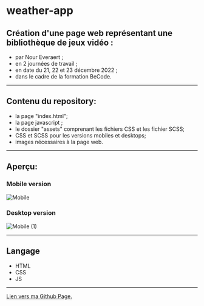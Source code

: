 # weather-app
## Création d'une page web représentant une bibliothèque de jeux vidéo :
* par Nour Everaert ;
* en 2 journées de travail ;
* en date du 21, 22 et 23 décembre 2022 ;
* dans le cadre de la formation BeCode.

---

## Contenu du repository:

* la page "index.html";
* la page javascript ;
* le dossier "assets" comprenant les fichiers CSS et les fichier SCSS;
*  CSS et SCSS pour les versions mobiles et desktops;
* images nécessaires à la page web.

---

## Aperçu:
### Mobile version
![Mobile](https://user-images.githubusercontent.com/117478874/209358478-e7d19a14-c420-4c1f-bf3a-d52ec62fbf2a.png)


### Desktop version
![Mobile (1)](https://user-images.githubusercontent.com/117478874/209358495-c8796b77-b706-4352-8ed4-a9670cdf5af1.png)

---

## Langage

- HTML
- CSS
- JS

---

 [Lien vers ma Github Page.](https://noureve.github.io/weather-app/)
